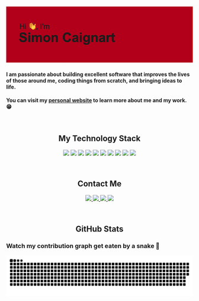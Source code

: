 ![header](https://github.com/SimonCaignart/SimonCaignart/blob/main/header.png)

#### I am passionate about building excellent software that improves the lives of those around me, coding things from scratch, and bringing ideas to life.

#### You can visit my [personal website](https://simoncaignart.com) to learn more about me and my work. 😁

<br/>
<h2 align="center">My Technology Stack</h2>
<p align="center">
<a href="#"><img src="https://img.shields.io/badge/java-%23ED8B00.svg?style=for-the-badge&logo=java&logoColor=white"/></a>
<a href="#"><img src="https://img.shields.io/badge/C%23-9558B2.svg?style=for-the-badge&logo=c-sharp&logoColor=white"/></a>
<a href="#"><img src="https://img.shields.io/badge/-JavaScript-black?style=for-the-badge&logo=javascript"/></a>
<a href="#"><img src="https://img.shields.io/badge/node.js-%2343853D.svg?style=for-the-badge&logo=node.js&logoColor=white"/></a>
<a href="#"><img src="https://img.shields.io/badge/VueJs-%2335495e.svg?style=for-the-badge&logo=vuedotjs&logoColor=%234FC08D"/></a>
<a href="#"><img src="https://img.shields.io/badge/TailwindCSS-%2338B2AC.svg?style=for-the-badge&logo=tailwind-css&logoColor=white"/></a>
<a href="#"><img src="https://img.shields.io/badge/MongoDB-%234ea94b.svg?style=for-the-badge&logo=mongodb&logoColor=white"/></a>
<a href="#"><img src="https://img.shields.io/badge/-MySQL-%23F5F5F5?style=for-the-badge&logo=mysql"/></a>
<a href="#"><img src="https://img.shields.io/badge/Docker-%230db7ed.svg?style=for-the-badge&logo=docker&logoColor=white"/></a>
<a href="#"><img src="https://img.shields.io/badge/Kubernetes-%23326ce5.svg?style=for-the-badge&logo=kubernetes&logoColor=white"/></a>
</p>

<br/>
<h2 align="center">Contact Me</h2>

<p align="center">
<a href="mailto: simon.caignart@gmail.com">
 <img src="https://img.shields.io/badge/Gmail-D14836?style=for-the-badge&logo=gmail&logoColor=white"/>
</a>
<a href="https://linkedin.com/in/simon-caignart-49768a189">
 <img src="https://img.shields.io/badge/linkedin-%230077B5.svg?style=for-the-badge&logo=linkedin&logoColor=white"/>
</a>
 <a href="https://twitter.com/SimonCaignart">
 <img src="https://img.shields.io/badge/Twitter-%231DA1F2.svg?style=for-the-badge&logo=Twitter&logoColor=white"/>
</a>
</a>
<a href="#">
 <img src="https://img.shields.io/badge/Skrypt_ 1908-%237289DA.svg?style=for-the-badge&logo=discord&logoColor=white"/>
</a>
  </p>


<br/>
<h2 align="center">GitHub Stats</h2>

### Watch my contribution graph get eaten by a snake 🐍

![snake gif](https://github.com/SimonCaignart/SimonCaignart/blob/output/github-contribution-grid-snake.svg)
